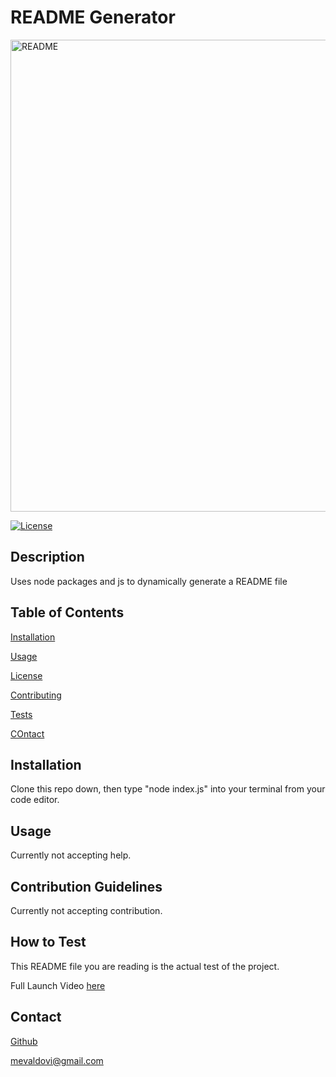 # README Generator
<img width="755" alt="README" src="https://user-images.githubusercontent.com/83307023/135497661-5985f554-998b-4584-b726-0eb2243992fe.PNG">


  [![License](https://img.shields.io/badge/License-MIT-yellow.svg)](https://opensource.org/licenses/MIT)

## Description

Uses node packages and js to dynamically generate a README file

## Table of Contents
[Installation](#Installation)  

[Usage](#Usage)

[License](#License)  

[Contributing](#Contribution-Guidelines) 

[Tests](#How-To-Test)

[COntact](#Contact)  

## Installation

Clone this repo down, then type "node index.js" into your terminal from your code editor.

## Usage

Currently not accepting help.

## Contribution Guidelines

Currently not accepting contribution.

## How to Test

This README file you are reading is the actual test of the project.


Full Launch Video [here](https://drive.google.com/file/d/1yuwqE0nUSRXwtrX48BLf_tEaDE3jma6k/view)

## Contact

[Github](https://github.com/mevaldovi)

mevaldovi@gmail.com  
